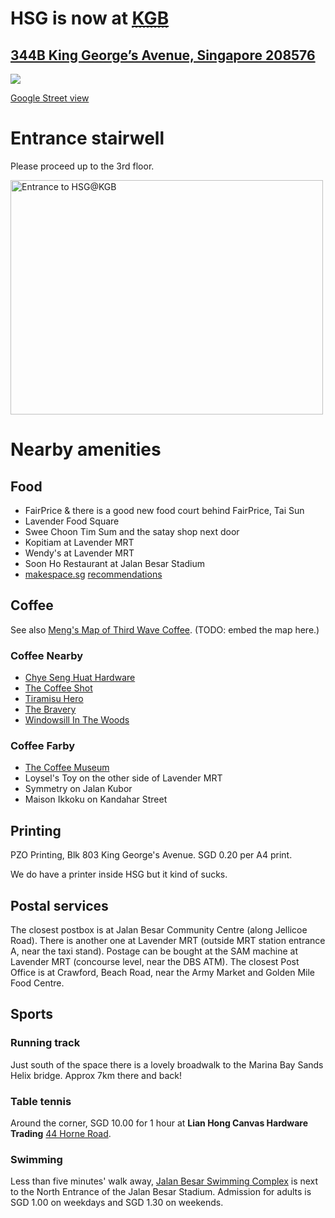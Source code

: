 <h1>HSG is now at <a href=http://www.flickr.com/photos/hendry/10849527296><abbr title="King George's Building">KGB</abbr></a></h1>

<h2><a href="https://maps.google.com.sg/?q=344B%20King%20George%20Avenue,%20Singapore,%20208576">344B King George&#8217;s Avenue, Singapore 208576</a></h2>

<p><img src="http://maps.googleapis.com/maps/api/staticmap?zoom=16&amp;size=1200x600&amp;maptype=roadmap&amp;markers=%7C1.3104381856185,103.86247224201&amp;sensor=true" /></p>

[Google Street view](https://www.google.com/maps/views/view/111275777733753676700/photo/aap1HsPKpIQAAAAGOpJOlg?gl=sg&heading=310&pitch=59&fovy=75)

# Entrance stairwell

Please proceed up to the 3rd floor.

<a href="http://www.flickr.com/photos/hendry/10849464725" title="Entrance to HSG@KGB by Kai Hendry, on Flickr"><img src="//farm3.staticflickr.com/2852/10849464725_833858d6ba.jpg" width="500" height="375" alt="Entrance to HSG@KGB"></a>

# Nearby amenities

## Food

* FairPrice & there is a good new food court behind FairPrice, Tai Sun
* Lavender Food Square
* Swee Choon Tim Sum and the satay shop next door
* Kopitiam at Lavender MRT
* Wendy's at Lavender MRT
* Soon Ho Restaurant at Jalan Besar Stadium
* [makespace.sg](http://makespace.sg/) [recommendations](https://hackpad.com/Best-Eating-Places-around-Makespace-fySmJkJGhwq)

## Coffee

See also [Meng's Map of Third Wave Coffee](https://maps.google.com.sg/maps/ms?msid=215891290759892097434.0004cceddc3c51a603dc0&msa=0&ll=1.310483,103.86149&spn=0.003282,0.005048). (TODO: embed the map here.)

### Coffee Nearby

* [Chye Seng Huat Hardware](https://www.facebook.com/ChyeSengHuatHardware)
* [The Coffee Shot](https://www.facebook.com/THECOFFEESHOTTKC)
* [Tiramisu Hero](http://thetiramisuhero.com/)
* [The Bravery](http://thebravery.com.sg/)
* [Windowsill In The Woods](http://cafehoppingsg.blogspot.sg/2013/04/46-windowsill-in-woods-jalan-besar.html)

### Coffee Farby

* [The Coffee Museum](http://nanyangoldcoffee.com/mini-singapore-coffee-museum.html)
* Loysel's Toy on the other side of Lavender MRT
* Symmetry on Jalan Kubor
* Maison Ikkoku on Kandahar Street

## Printing

PZO Printing, Blk 803 King George's Avenue. SGD 0.20 per A4 print.

We do have a printer inside HSG but it kind of sucks.

## Postal services

The closest postbox is at Jalan Besar Community Centre (along Jellicoe Road). There is another one at Lavender MRT (outside MRT station entrance A, near the taxi stand). Postage can be bought at the SAM machine at Lavender MRT (concourse level, near the DBS ATM). The closest Post Office is at Crawford, Beach Road, near the Army Market and Golden Mile Food Centre.

## Sports

### Running track

Just south of the space there is a lovely broadwalk to the Marina Bay Sands Helix bridge. Approx 7km there and back!

### Table tennis

Around the corner, SGD 10.00 for 1 hour at __Lian Hong Canvas Hardware Trading__ [44 Horne Road](https://maps.google.com.sg/maps?q=44+Horne+Road&hl=en&z=17).

### Swimming

Less than five minutes' walk away, [Jalan Besar Swimming Complex](http://www.singaporeswimming.com/pools/jalan-besar-swimming-pool/) is next to the North Entrance of the Jalan Besar Stadium. Admission for adults is SGD 1.00 on weekdays and SGD 1.30 on weekends.

